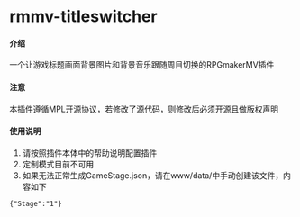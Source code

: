 # rmmv-titleswitcher

#### 介绍
一个让游戏标题画面背景图片和背景音乐跟随周目切换的RPGmakerMV插件

#### 注意
本插件遵循MPL开源协议，若修改了源代码，则修改后必须开源且做版权声明

#### 使用说明

1.  请按照插件本体中的帮助说明配置插件
2.  定制模式目前不可用
3.  如果无法正常生成GameStage.json，请在www/data/中手动创建该文件，内容如下

```
{"Stage":"1"}
```

